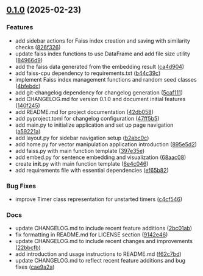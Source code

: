 <!-- insertion marker -->
<a name="0.1.0"></a>

## [0.1.0](https://github.com///compare/a4f998fc3263cdf63fb43ae94a1ec1f2f2331efd...0.1.0) (2025-02-23)

### Features

- add sidebar actions for Faiss index creation and saving with similarity checks ([826f326](https://github.com///commit/826f32670e98349d2d67fc049ebe76af84bffdbc))
- update faiss index functions to use DataFrame and add file size utility ([84966d9](https://github.com///commit/84966d98f510bd6c863f0c2b1f339c0a6259004b))
- add the faiss data generated from the embedding result ([ca4d904](https://github.com///commit/ca4d904aa63781f4a0b50496ace60bf0eb3a8646))
- add faiss-cpu dependency to requirements.txt ([b44c39c](https://github.com///commit/b44c39cc9b3c5a866fccb02e06ee5ddb3299ba9c))
- implement Faiss index management functions and random seed classes ([4bfebdc](https://github.com///commit/4bfebdc3b9dba07bfb7f0cfd0b12b41cc63d1557))
- add git-changelog dependency for changelog generation ([5caf111](https://github.com///commit/5caf111f4dcaebdff450b8addd1e71f88cf3dd80))
- add CHANGELOG.md for version 0.1.0 and document initial features ([140f245](https://github.com///commit/140f2452ef7acf7753f164a1fe3aff802260d801))
- add README.md for project documentation ([42db058](https://github.com///commit/42db058dd44a810804d1373857ba2adf6006aa4a))
- add pyproject.toml for changelog configuration ([47ff5b5](https://github.com///commit/47ff5b5678e1fcddbd976881f462afa83632d2f9))
- add main.py to initialize application and set up page navigation ([a59221a](https://github.com///commit/a59221a4c9bdaec31b7c7381d949c8e96b7157cf))
- add layout.py for sidebar navigation setup ([b2abc0c](https://github.com///commit/b2abc0c82856762af31df9d67f256e1414813d71))
- add home.py for vector manipulation application introduction ([895e5d2](https://github.com///commit/895e5d230d4f13bffee480393f9f6f5d4c27f0f2))
- add faiss.py with main function template ([397e35e](https://github.com///commit/397e35ec3fece87914441d1b977e8af71efbf1b7))
- add embed.py for sentence embedding and visualization ([68aac08](https://github.com///commit/68aac083d141860e1633ddf8f475eadfa40cce69))
- create __init__.py with main function template ([6e4c046](https://github.com///commit/6e4c04619b196f54b778bd7033e0d5fe4de6fc59))
- add requirements file with essential dependencies ([ef65b82](https://github.com///commit/ef65b8232b133767e1d3a620ca80545a75730fb6))

### Bug Fixes

- improve Timer class representation for unstarted timers ([c4cf546](https://github.com///commit/c4cf54642547fddb3458e4a08a61661b01211450))

### Docs

- update CHANGELOG.md to include recent feature additions ([2bc01ab](https://github.com///commit/2bc01abdef224548b2c7bae28dbbc6deffd742ba))
- fix formatting in README.md for LICENSE section ([9142e46](https://github.com///commit/9142e46a2103b09a72d2944c8eae84e6e696f4c2))
- update CHANGELOG.md to include recent changes and improvements ([22bbcfb](https://github.com///commit/22bbcfb8d1d7e3d3a86bea8276d114a7987f81ef))
- add introduction and usage instructions to README.md ([f62c7bd](https://github.com///commit/f62c7bd0000406656d55e32029074cbe36df42f1))
- update CHANGELOG.md to reflect recent feature additions and bug fixes ([cae9a2a](https://github.com///commit/cae9a2a65cb9991d439613fb2482156b9f63fbe7))

